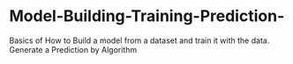 # Model-Building-Training-Prediction-
Basics of How to Build a model from a dataset and train it with the data. Generate a Prediction by Algorithm
